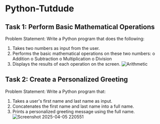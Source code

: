 # Python-Tutdude
## Task 1: Perform Basic Mathematical Operations
Problem Statement: Write a Python program that does the following:
1.  Takes two numbers as input from the user.
2.  Performs the basic mathematical operations on these two numbers:
o	Addition
o	Subtraction
o	Multiplication
o	Division
3.  Displays the results of each operation on the screen.
![Arithmetic](https://github.com/user-attachments/assets/15405eb9-4133-44c8-b896-7d8b187392d4)

## Task 2: Create a Personalized Greeting
Problem Statement: Write a Python program that:
1.  Takes a user's first name and last name as input.
2.  Concatenates the first name and last name into a full name.
3.  Prints a personalized greeting message using the full name.
![Screenshot 2025-04-05 220551](https://github.com/user-attachments/assets/bf17e854-f4ed-49ad-914e-cf402e2ac1e8)
